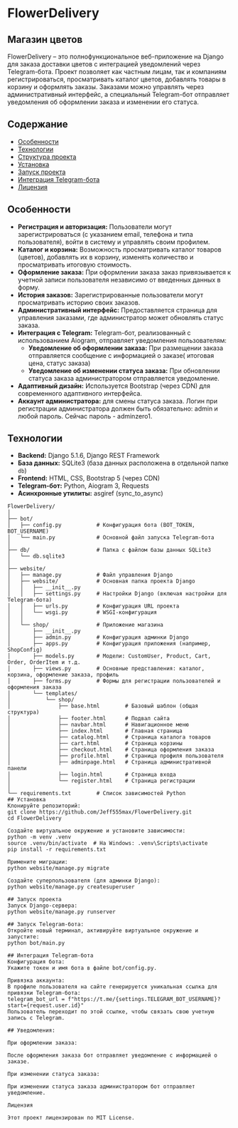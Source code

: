 # FlowerDelivery
## Магазин цветов

FlowerDelivery – это полнофункциональное веб-приложение на Django для заказа доставки цветов с интеграцией уведомлений через Telegram-бота. Проект позволяет как частным лицам, так и компаниям регистрироваться, просматривать каталог цветов, добавлять товары в корзину и оформлять заказы. Заказами можно управлять через административный интерфейс, а специальный Telegram-бот отправляет уведомления об оформлении заказа и изменении его статуса.

## Содержание

- [Особенности](#особенности)
- [Технологии](#технологии)
- [Структура проекта](#структура-проекта)
- [Установка](#установка)
- [Запуск проекта](#запуск-проекта)
- [Интеграция Telegram-бота](#интеграция-telegram-бота)
- [Лицензия](#лицензия)

## Особенности

- **Регистрация и авторизация:** Пользователи могут зарегистрироваться (с указанием email, телефона и типа пользователя), войти в систему и управлять своим профилем.
- **Каталог и корзина:** Возможность просматривать каталог товаров (цветов), добавлять их в корзину, изменять количество и просматривать итоговую стоимость.
- **Оформление заказа:** При оформлении заказа заказ привязывается к учетной записи пользователя независимо от введенных данных в форму.
- **История заказов:** Зарегистрированные пользователи могут просматривать историю своих заказов.
- **Административный интерфейс:** Предоставляется страница для управления заказами, где администратор может обновлять статус заказа.
- **Интеграция с Telegram:** Telegram-бот, реализованный с использованием Aiogram, отправляет уведомления пользователям:
  - **Уведомление об оформлении заказа:** При размещении заказа отправляется сообщение с  информацией о заказе( итоговая цена, статус заказа)
  - **Уведомление об изменении статуса заказа:** При обновлении статуса заказа администратором отправляется уведомление.
- **Адаптивный дизайн:** Используется Bootstrap (через CDN) для современного адаптивного интерфейса.
- **Аккаунт администратора:** для смены статуса заказа. Логин при регистрации администратора должен быть обязательно: admin и любой пароль. Сейчас пароль - adminzero1.
## Технологии

- **Backend:** Django 5.1.6, Django REST Framework
- **База данных:** SQLite3 (база данных расположена в отдельной папке `db`)
- **Frontend:** HTML, CSS, Bootstrap 5 (через CDN)
- **Telegram-бот:** Python, Aiogram 3, Requests
- **Асинхронные утилиты:** asgiref (sync_to_async)

```plaintext
FlowerDelivery/
│
├── bot/
│   ├── config.py           # Конфигурация бота (BOT_TOKEN, BOT_USERNAME)
│   └── main.py             # Основной файл запуска Telegram-бота
│
├── db/                     # Папка с файлом базы данных SQLite3
│   └── db.sqlite3
│
├── website/
│   ├── manage.py           # Файл управления Django
│   ├── website/            # Основная папка проекта Django
│   │   ├── __init__.py
│   │   ├── settings.py     # Настройки Django (включая настройки для Telegram-бота)
│   │   ├── urls.py         # Конфигурация URL проекта
│   │   └── wsgi.py         # WSGI-конфигурация
│   │
│   └── shop/               # Приложение магазина
│       ├── __init__.py
│       ├── admin.py        # Конфигурация админки Django
│       ├── apps.py         # Конфигурация приложения (например, ShopConfig)
│       ├── models.py       # Модели: CustomUser, Product, Cart, Order, OrderItem и т.д.
│       ├── views.py        # Основные представления: каталог, корзина, оформление заказа, профиль
│       ├── forms.py        # Формы для регистрации пользователей и оформления заказа               
│       └── templates/
│           └── shop/
│               ├── base.html        # Базовый шаблон (общая структура)
│               ├── footer.html      # Подвал сайта
│               ├── navbar.html      # Навигационное меню
│               ├── index.html       # Главная страница
│               ├── catalog.html     # Страница каталога товаров
│               ├── cart.html        # Страница корзины
│               ├── checkout.html    # Страница оформления заказа
│               ├── profile.html     # Страница профиля пользователя
│               ├── adminpage.html   # Страница административной панели
│               ├── login.html       # Страница входа
│               └── register.html    # Страница регистрации
│
└── requirements.txt        # Список зависимостей Python
## Установка
Клонируйте репозиторий:
git clone https://github.com/Jeff555max/FlowerDelivery.git
cd FlowerDelivery

Создайте виртуальное окружение и установите зависимости:
python -m venv .venv
source .venv/bin/activate  # На Windows: .venv\Scripts\activate
pip install -r requirements.txt

Примените миграции:
python website/manage.py migrate

Создайте суперпользователя (для админки Django):
python website/manage.py createsuperuser

## Запуск проекта
Запуск Django-сервера:
python website/manage.py runserver

## Запуск Telegram-бота:
Откройте новый терминал, активируйте виртуальное окружение и запустите:
python bot/main.py

## Интеграция Telegram-бота
Конфигурация бота:
Укажите токен и имя бота в файле bot/config.py.

Привязка аккаунта:
В профиле пользователя на сайте генерируется уникальная ссылка для привязки Telegram-бота:
telegram_bot_url = f"https://t.me/{settings.TELEGRAM_BOT_USERNAME}?start={request.user.id}"
Пользователь переходит по этой ссылке, чтобы связать свою учетную запись с Telegram.

## Уведомления:

При оформлении заказа:

После оформления заказа бот отправляет уведомление c информацией о заказе.

При изменении статуса заказа: 

При изменении статуса заказа администратором бот отправляет уведомление.

Лицензия

Этот проект лицензирован по MIT License.
